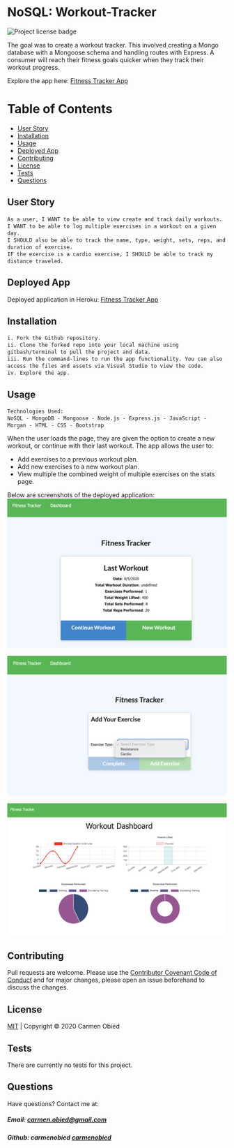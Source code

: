 # NoSQL: Workout-Tracker
![Project license badge](https://img.shields.io/badge/license-MIT-brightgreen)

The goal was to create a workout tracker. This involved creating a Mongo database with a Mongoose schema and handling routes with Express. A consumer will reach their fitness goals quicker when they track their workout progress.

Explore the app here: [Fitness Tracker App](https://evening-sands-72158.herokuapp.com)

# Table of Contents
  * [User Story](#User-Story)
  * [Installation](#Installation)
  * [Usage](#Usage)
  * [Deployed App](#Deployed-App)
  * [Contributing](#Contributing)
  * [License](#License)
  * [Tests](#License)
  * [Questions](#Questions)

## User Story
```
As a user, I WANT to be able to view create and track daily workouts. 
I WANT to be able to log multiple exercises in a workout on a given day. 
I SHOULD also be able to track the name, type, weight, sets, reps, and duration of exercise. 
IF the exercise is a cardio exercise, I SHOULD be able to track my distance traveled.
```
## Deployed App
Deployed application in Heroku: [Fitness Tracker App](https://evening-sands-72158.herokuapp.com)

## Installation
```
i. Fork the Github repository.
ii. Clone the forked repo into your local machine using gitbash/terminal to pull the project and data.
iii. Run the command-lines to run the app functionality. You can also access the files and assets via Visual Studio to view the code. 
iv. Explore the app.
```

## Usage
```
Technologies Used:
NoSQL - MongoDB - Mongoose - Node.js - Express.js - JavaScript - Morgan - HTML - CSS - Bootstrap
```
When the user loads the page, they are given the option to create a new workout, or continue with their last workout. The app allows the user to:
* Add exercises to a previous workout plan.
* Add new exercises to a new workout plan.
* View multiple the combined weight of multiple exercises on the stats page.

Below are screenshots of the deployed application:
![Fitness Tracker Home](/public/assets/images/FitnessTracker_index_home.png)

![Fitness Tracker Exercise](/public/assets/images/FitnessTracker_exercise_add.png)

![Fitness Tracker Stats](/public/assets/images/FitnessTracker_stats_dashboard.png)

## Contributing
Pull requests are welcome. Please use the [Contributor Covenant Code of Conduct](https://www.contributor-covenant.org/version/2/0/code_of_conduct/code_of_conduct.md) and for major changes, please open an issue beforehand to discuss the changes.

## License 
[MIT](https://github.com/carmenobied/Workout-Tracker/blob/master/LICENSE) | Copyright © 2020 Carmen Obied

## Tests 
There are currently no tests for this project.

## Questions  
Have questions? Contact me at:
##### Email: carmen.obied@gmail.com
##### Github:  **carmenobied** [carmenobied](https://github.com/carmenobied)
